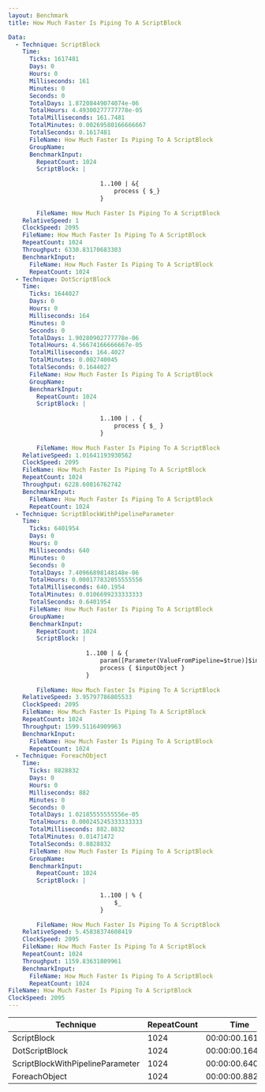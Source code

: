 ```yaml
---
layout: Benchmark
title: How Much Faster Is Piping To A ScriptBlock

Data: 
  - Technique: ScriptBlock
    Time: 
      Ticks: 1617481
      Days: 0
      Hours: 0
      Milliseconds: 161
      Minutes: 0
      Seconds: 0
      TotalDays: 1.87208449074074e-06
      TotalHours: 4.49300277777778e-05
      TotalMilliseconds: 161.7481
      TotalMinutes: 0.00269580166666667
      TotalSeconds: 0.1617481
      FileName: How Much Faster Is Piping To A ScriptBlock
      GroupName: 
      BenchmarkInput: 
        RepeatCount: 1024
        ScriptBlock: |
          
                          1..100 | &{
                              process { $_}
                          }
                      
        FileName: How Much Faster Is Piping To A ScriptBlock
    RelativeSpeed: 1
    ClockSpeed: 2095
    FileName: How Much Faster Is Piping To A ScriptBlock
    RepeatCount: 1024
    Throughput: 6330.83170683303
    BenchmarkInput: 
      FileName: How Much Faster Is Piping To A ScriptBlock
      RepeatCount: 1024
  - Technique: DotScriptBlock
    Time: 
      Ticks: 1644027
      Days: 0
      Hours: 0
      Milliseconds: 164
      Minutes: 0
      Seconds: 0
      TotalDays: 1.90280902777778e-06
      TotalHours: 4.56674166666667e-05
      TotalMilliseconds: 164.4027
      TotalMinutes: 0.002740045
      TotalSeconds: 0.1644027
      FileName: How Much Faster Is Piping To A ScriptBlock
      GroupName: 
      BenchmarkInput: 
        RepeatCount: 1024
        ScriptBlock: |
          
                          1..100 | . {
                              process { $_ } 
                          }
                      
        FileName: How Much Faster Is Piping To A ScriptBlock
    RelativeSpeed: 1.01641193930562
    ClockSpeed: 2095
    FileName: How Much Faster Is Piping To A ScriptBlock
    RepeatCount: 1024
    Throughput: 6228.60816762742
    BenchmarkInput: 
      FileName: How Much Faster Is Piping To A ScriptBlock
      RepeatCount: 1024
  - Technique: ScriptBlockWithPipelineParameter
    Time: 
      Ticks: 6401954
      Days: 0
      Hours: 0
      Milliseconds: 640
      Minutes: 0
      Seconds: 0
      TotalDays: 7.40966898148148e-06
      TotalHours: 0.000177832055555556
      TotalMilliseconds: 640.1954
      TotalMinutes: 0.0106699233333333
      TotalSeconds: 0.6401954
      FileName: How Much Faster Is Piping To A ScriptBlock
      GroupName: 
      BenchmarkInput: 
        RepeatCount: 1024
        ScriptBlock: |
          
                      1..100 | & {
                          param([Parameter(ValueFromPipeline=$true)]$inputobject)
                          process { $inputObject } 
                      }
                      
        FileName: How Much Faster Is Piping To A ScriptBlock
    RelativeSpeed: 3.95797786805533
    ClockSpeed: 2095
    FileName: How Much Faster Is Piping To A ScriptBlock
    RepeatCount: 1024
    Throughput: 1599.51164909963
    BenchmarkInput: 
      FileName: How Much Faster Is Piping To A ScriptBlock
      RepeatCount: 1024
  - Technique: ForeachObject
    Time: 
      Ticks: 8828832
      Days: 0
      Hours: 0
      Milliseconds: 882
      Minutes: 0
      Seconds: 0
      TotalDays: 1.02185555555556e-05
      TotalHours: 0.000245245333333333
      TotalMilliseconds: 882.8832
      TotalMinutes: 0.01471472
      TotalSeconds: 0.8828832
      FileName: How Much Faster Is Piping To A ScriptBlock
      GroupName: 
      BenchmarkInput: 
        RepeatCount: 1024
        ScriptBlock: |
          
                          1..100 | % {
                              $_
                          }            
                      
        FileName: How Much Faster Is Piping To A ScriptBlock
    RelativeSpeed: 5.45838374608419
    ClockSpeed: 2095
    FileName: How Much Faster Is Piping To A ScriptBlock
    RepeatCount: 1024
    Throughput: 1159.83631809961
    BenchmarkInput: 
      FileName: How Much Faster Is Piping To A ScriptBlock
      RepeatCount: 1024
FileName: How Much Faster Is Piping To A ScriptBlock
ClockSpeed: 2095
---
```





|Technique                       |RepeatCount|Time           |RelativeSpeed|Throughput|
|--------------------------------|-----------|---------------|-------------|----------|
|ScriptBlock                     |1024       |00:00:00.161748|1x           |6330.83/s |
|DotScriptBlock                  |1024       |00:00:00.164402|1.02x        |6228.61/s |
|ScriptBlockWithPipelineParameter|1024       |00:00:00.640195|3.96x        |1599.51/s |
|ForeachObject                   |1024       |00:00:00.882883|5.46x        |1159.84/s |
